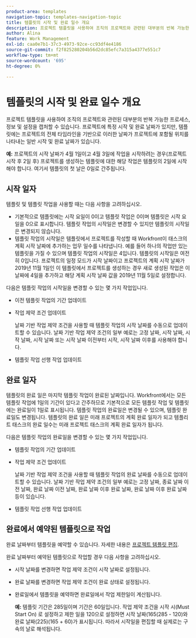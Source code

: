 ```yaml
---
product-area: templates
navigation-topic: templates-navigation-topic
title: 템플릿의 시작 및 완료 일수 개요
description: 프로젝트 템플릿을 사용하여 조직의 프로젝트와 관련된 대부분의 반복 가능한 프로세스, 정보 및 설정을 캡처할 수 있습니다. 프로젝트에 특정 시작 및 완료 날짜가 있지만, 템플릿에는 프로젝트의 전체 타임라인을 기반으로 이러한 날짜가 프로젝트에 포함될 위치를 나타내는 일반 시작 및 완료 날짜가 있습니다.
author: Alina
feature: Work Management
exl-id: caa0e7b1-37c3-4973-92ce-cc93df4e4186
source-git-commit: f2f825280204b56d2dc85efc7a315a4377e551c7
workflow-type: tm+mt
source-wordcount: '695'
ht-degree: 0%

---
```


# 템플릿의 시작 및 완료 일수 개요

프로젝트 템플릿을 사용하여 조직의 프로젝트와 관련된 대부분의 반복 가능한 프로세스, 정보 및 설정을 캡처할 수 있습니다. 프로젝트에 특정 시작 및 완료 날짜가 있지만, 템플릿에는 프로젝트의 전체 타임라인을 기반으로 이러한 날짜가 프로젝트에 포함될 위치를 나타내는 일반 시작 및 완료 날짜가 있습니다.

**예:** 프로젝트의 시작 날짜가 4월 1일이고 4월 3일에 작업을 시작하려는 경우(프로젝트 시작 후 2일 후) 프로젝트를 생성하는 템플릿에 대한 해당 작업은 템플릿의 2일에 시작해야 합니다. 여기서 템플릿의 첫 날은 0일로 간주됩니다.

## 시작 일자

템플릿 및 템플릿 작업을 사용할 때는 다음 사항을 고려하십시오.

* 기본적으로 템플릿에는 시작 요일이 0이고 템플릿 작업은 0이며 템플릿은 시작 요일을 0으로 표시합니다. 템플릿 작업의 시작일은 변경할 수 있지만 템플릿의 시작일은 변경되지 않습니다.
* 템플릿 작업의 시작일은 템플릿에서 프로젝트를 작성할 때 Workfront이 태스크의 계획 시작 날짜에 추가하는 업무 일수를 나타냅니다. 예를 들어 하나의 작업만 있는 템플릿을 가질 수 있으며 템플릿 작업의 시작일은 4입니다. 템플릿의 시작일은 여전히 0입니다. 프로젝트의 일정 모드가 시작 날짜이고 프로젝트의 계획 시작 날짜가 2019년 11월 1일인 이 템플릿에서 프로젝트를 생성하는 경우 새로 생성된 작업은 이 날짜에 4일을 추가하고 해당 계획 시작 날짜 값을 2019년 11월 5일로 설정합니다.

다음은 템플릿 작업의 시작일을 변경할 수 있는 몇 가지 작업입니다.

* 이전 템플릿 작업의 기간 업데이트
* 작업 제약 조건 업데이트

   날짜 기반 작업 제약 조건을 사용할 때 템플릿 작업의 시작 날짜를 수동으로 업데이트할 수 있습니다. 날짜 기반 작업 제약 조건의 일부 예로는 고정 날짜, 시작 날짜, 시작 날짜, 시작 날짜 또는 시작 날짜 이전부터 시작, 시작 날짜 이후를 사용해야 합니다.

* 템플릿 작업 선행 작업 업데이트

## 완료 일자

템플릿의 완료 일은 마지막 템플릿 작업이 완료된 날짜입니다. Workfront에서는 모든 템플릿 작업에 1일의 기간이 있다고 간주하므로 기본적으로 모든 템플릿 작업 및 템플릿에는 완료일이 1일로 표시됩니다. 템플릿 작업의 완료일은 변경될 수 있으며, 템플릿 완료일도 변경됩니다. 템플릿의 완료 일은 미래 프로젝트의 계획 완료 일자가 되고 템플리트 태스크의 완료 일수는 미래 프로젝트 태스크의 계획 완료 일자가 됩니다.

다음은 템플릿 작업의 완료일을 변경할 수 있는 몇 가지 작업입니다.

* 템플릿 작업의 기간 업데이트
* 작업 제약 조건 업데이트

   날짜 기반 작업 제약 조건을 사용할 때 템플릿 작업의 완료 날짜를 수동으로 업데이트할 수 있습니다. 날짜 기반 작업 제약 조건의 일부 예로는 고정 날짜, 종료 날짜 이전 날짜, 완료 날짜 이전 날짜, 완료 날짜 이후 완료 날짜, 완료 날짜 이후 완료 날짜 등이 있습니다.

* 템플릿 작업 선행 작업 업데이트

## 완료에서 예약된 템플릿으로 작업

완료 날짜부터 템플릿을 예약할 수 있습니다. 자세한 내용은 [프로젝트 템플릿 편집](../../../manage-work/projects/create-and-manage-templates/edit-templates.md).

완료 날짜부터 예약된 템플릿으로 작업할 경우 다음 사항을 고려하십시오.

* 시작 날짜를 변경하면 작업 제약 조건이 시작 날짜로 설정됩니다.
* 완료 날짜를 변경하면 작업 제약 조건이 완료 상태로 설정됩니다.
* 완료일에서 템플릿을 예약하면 완료일에서 작업 제한일이 계산됩니다.

   **예:** 템플릿 기간은 285일이며 기간은 60일입니다. 작업 제약 조건을 시작 시(Must Start On) 로 설정하고 제한 일을 120으로 설정하면 시작 날짜(165(285 - 120)와 완료 날짜(225)(165 + 60)가 표시됩니다. 따라서 시작일을 편집할 때 실제로는 구속의 날로 해석됩니다.
